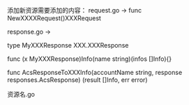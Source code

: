 添加新资源需要添加的内容：
request.go -> func NewXXXXRequest()XXXRequest

response.go -> 

type MyXXXResponse XXX.XXXResponse

func (x MyXXXResponse)Info(name string)(infos []Info){}

func AcsResponseToXXXInfo(accountName string, response responses.AcsResponse) (result []Info, err error)

资源名.go

